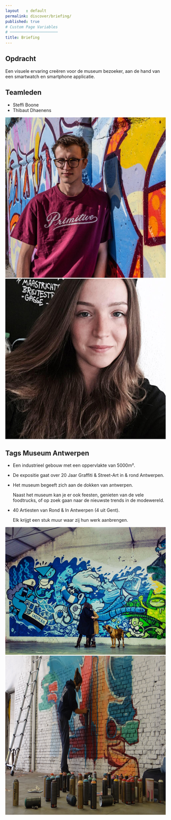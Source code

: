 ```yaml
---
layout   : default
permalink: discover/briefing/
published: true
# Custom Page Variables
# ─────────────────────
title: Briefing
---
```


Opdracht
--------
Een visuele ervaring creëren voor de museum bezoeker, aan de hand van een smartwatch en smartphone applicatie.

Teamleden
---------

 - Steffi Boone
 - Thibaut Dhaenens

<img src="../../assets/Images/30848532_10216410355040630_903861907627236590_o.jpg" class="content rounded img col-4">
<img src="../../assets/Images/17760215_10212767703250254_1504643583277174030_n.jpg" class="content rounded col-4">

Tags Museum Antwerpen
--------------


- Een industrieel gebouw met een oppervlakte van 5000m².
- De expositie gaat over 20 Jaar Graffiti & Street-Art in & rond Antwerpen.
- Het museum begeeft zich aan de dokken van antwerpen.

  Naast het museum kan je er ook feesten, genieten van de vele foodtrucks, of op zoek gaan naar de nieuwste trends in de modewereld.
- 40 Artiesten van Rond & In Antwerpen (4 uit Gent).

  Elk krijgt een stuk muur waar zij hun werk aanbrengen.

<img src="../../assets/Images/25329261948_bd24e9bf34_b.jpg" class="col-4">
<img src="../../assets/Images/sa.conv.66f5896a981162d29ad1532bb1c59a99.2048.jpg" class="col-4" height="500px">

